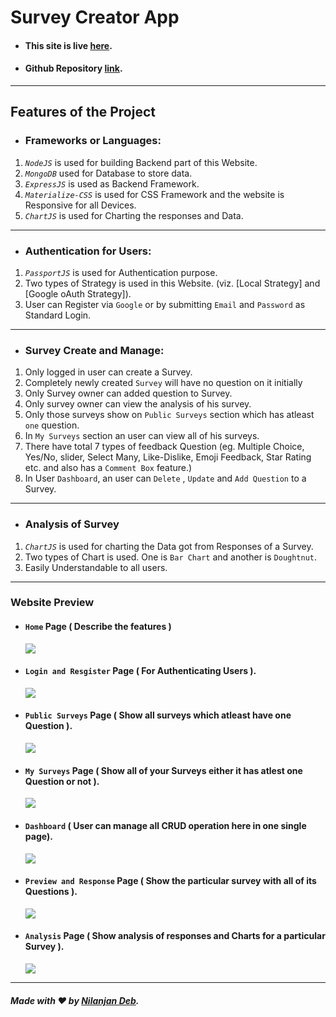 # Survey Creator App
* #### This site is live [here](https://poll-node.herokuapp.com/).
* #### Github Repository [link](https://github.com/nil1729/poll-app).
---
## Features of the Project 

* ### Frameworks or Languages:
1. *`NodeJS`* is used for building Backend part of this Website.
2. *`MongoDB`* used for Database to store data.
3. *`ExpressJS`*  is used as Backend Framework.
4. *`Materialize-CSS`* is used for CSS Framework and the website is Responsive for all Devices.
5. *`ChartJS`* is used for Charting the responses and Data.
---

* ### Authentication for Users:
1. *`PassportJS`* is used for Authentication purpose.
2. Two types of Strategy is used in this Website. (viz. [Local Strategy] and [Google oAuth Strategy]).
3. User can Register via `Google` or by submitting `Email` and `Password` as Standard Login.
----

* ### Survey Create and Manage:
1. Only logged in user can create a Survey.
2. Completely newly created `Survey` will have no question on it initially
3. Only Survey owner can added question to Survey.
4. Only survey owner can view the analysis of his survey.
5. Only those surveys show on `Public Surveys` section which has atleast `one` question.
6. In `My Surveys` section an user can view all of his surveys.
7. There have total 7 types of feedback Question (eg. Multiple Choice, Yes/No, slider, Select Many, Like-Dislike, Emoji Feedback, Star Rating etc. and also has a `Comment Box` feature.)
8. In User `Dashboard`, an user can `Delete` , `Update` and `Add Question` to a Survey. 
---

* ### Analysis of Survey
1. *`ChartJS`* is used for charting the Data got from Responses of a Survey.
2. Two types of Chart is used. One is `Bar Chart` and another is `Doughtnut`.
3. Easily Understandable to all users.

---
### Website Preview
* #### `Home` Page ( Describe the features )
    <img src="/preview/home.png" >
* #### `Login and Resgister` Page ( For Authenticating Users ).
    <img src="/preview/login.png" >
* #### `Public Surveys` Page ( Show all surveys which atleast have one Question ).
    <img src="/preview/public.png" >
* #### `My Surveys` Page ( Show all of your Surveys either it has atlest one Question or not ).
    <img src="/preview/my-survey.png" >
* #### `Dashboard` ( User can manage all CRUD operation here in one single page).
    <img src="/preview/dashboard.png" >
* #### `Preview and Response` Page ( Show the particular survey with all of its Questions ).
    <img src="/preview/preview.png" >
* #### `Analysis` Page ( Show analysis of responses and Charts for a particular Survey ).
    <img src="/preview/analyze.png" >

---

#####  Made with :heart: by [Nilanjan Deb](https://github.com/nil1729/).